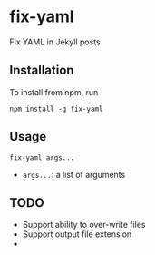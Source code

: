 # fix-yaml

Fix YAML in Jekyll posts

## Installation

To install from npm, run

`npm install -g fix-yaml`

## Usage

`fix-yaml args...`

 - `args...`: a list of arguments
 

## TODO
 - Support ability to over-write files
 - Support output file extension
 - 
